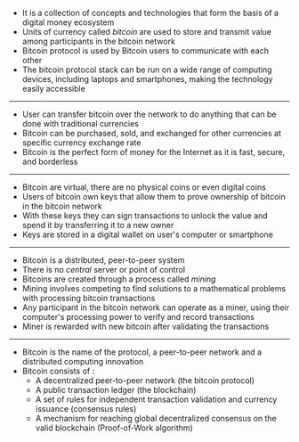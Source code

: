- It is a collection of concepts and technologies that form the basis of a digital money ecosystem
- Units of currency called *bitcoin* are used to store and transmit value among participants in the bitcoin network
- Bitcoin protocol is used by Bitcoin users to communicate with each other
- The bitcoin protocol stack can be run on a wide range of computing devices, including laptops and smartphones, making the technology easily accessible
---
- User can transfer bitcoin over the network to do anything that can be done with traditional currencies
- Bitcoin can be purchased, sold, and exchanged for other currencies at specific currency exchange rate
- Bitcoin is the perfect form of money for the Internet as it is fast, secure, and borderless
---
- Bitcoin are virtual, there are no physical coins or even digital coins
- Users of bitcoin own keys that allow them to prove ownership of bitcoin in the bitcoin network
- With these keys they can sign transactions to unlock the value and spend it by transferring it to a new owner
- Keys are stored in a digital wallet on user's computer or smartphone
---
- Bitcoin is a distributed, peer-to-peer system
- There is no *central* server or point of control
- Bitcoins are created through a process called *mining*
- Mining involves competing to find solutions to a mathematical problems with processing bitcoin transactions
- Any participant in the bitcoin network can operate as a miner, using their computer's processing power to verify and record transactions
- Miner is rewarded with new bitcoin after validating the transactions
---
- Bitcoin is the name of the protocol, a peer-to-peer network and a distributed computing innovation
- Bitcoin consists of :
	- A decentralized peer-to-peer network (the bitcoin protocol)
	- A public transaction ledger (the blockchain)
	- A set of rules for independent transaction validation and currency issuance (consensus rules)
	- A mechanism for reaching global decentralized consensus on the valid blockchain (Proof-of-Work algorithm)